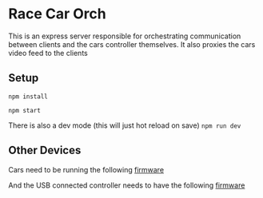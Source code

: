 # Race Car Orch

This is an express server responsible for orchestrating communication between clients and the cars controller themselves. It also proxies the cars video feed to the clients

## Setup

`npm install`

`npm start`

There is also a dev mode (this will just hot reload on save)
`npm run dev`

## Other Devices

Cars need to be running the following [firmware](https://github.com/OlliePugh/race-track-car-firmware.git)

And the USB connected controller needs to have the following [firmware](https://github.com/OlliePugh/race-track-controller-firmware)
